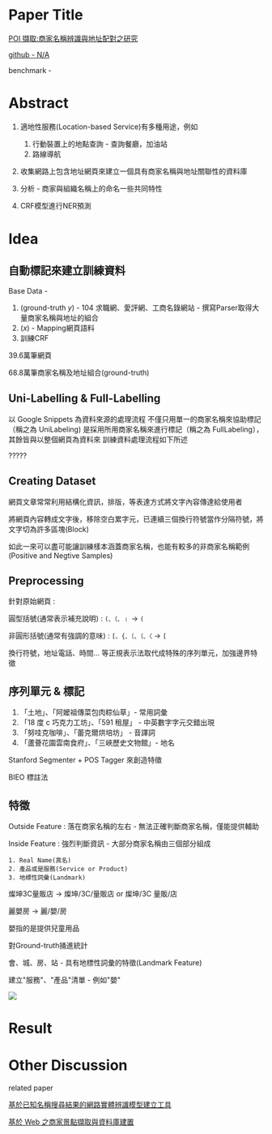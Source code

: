 # Paper Title

[POI 擷取:商家名稱辨識與地址配對之研究](http://www.aclclp.org.tw/clclp/v19n4/v19n4a1.pdf)

[github - N/A](link2)

benchmark - 

# Abstract

1. 適地性服務(Location-based Service)有多種用途，例如
   1. 行動裝置上的地點查詢 - 查詢餐廳，加油站
   2. 路線導航

2. 收集網路上包含地址網頁來建立一個具有商家名稱與地址關聯性的資料庫
3. 分析 - 商家與組織名稱上的命名一些共同特性
4. CRF模型進行NER預測

# Idea

## 自動標記來建立訓練資料

Base Data - 

1. (ground-truth $y$) - 104 求職網、愛評網、工商名錄網站 - 撰寫Parser取得大量商家名稱與地址的組合
2. ($x$) - Mapping網頁語料
3. 訓練CRF

39.6萬筆網頁

68.8萬筆商家名稱及地址組合(ground-truth)

## Uni-Labelling & Full-Labelling

以 Google Snippets 為資料來源的處理流程
不僅只用單一的商家名稱來協助標記（稱之為 UniLabeling)
是採用所用商家名稱來進行標記（稱之為 FullLabeling），其餘皆與以整個網頁為資料來
訓練資料處理流程如下所述

?????

## Creating Dataset

網頁文章常常利用結構化資訊，排版，等表達方式將文字內容傳達給使用者

將網頁內容轉成文字後，移除空白累字元，已連續三個換行符號當作分隔符號，將文字切為許多區塊(Block)

如此一來可以盡可能讓訓練樣本涵蓋商家名稱，也能有較多的非商家名稱範例(Positive and Negtive Samples)


## Preprocessing

針對原始網頁 : 

圓型括號(通常表示補充說明) : `(、（、﹙` -> `(`

非圓形括號(通常有強調的意味) : `[、{、〔、｛、〈` -> `[` 

換行符號，地址電話、時間... 等正規表示法取代成特殊的序列單元，加強邊界特徵

## 序列單元 & 標記

1. 「土地」、「阿嬤祖傳菜包肉粽仙草」- 常用詞彙
2. 「18 度 c 巧克力工坊」、「591 租屋」 - 中英數字字元交錯出現
3. 「努哇克咖啡」、「蕾克爾烘培坊」 - 音譯詞
4. 「蘆薈花園雲南食府」、「三峽歷史文物館」- 地名

Stanford Segmenter + POS Tagger 來創造特徵

BIEO 標註法

## 特徵

Outside Feature : 落在商家名稱的左右 - 無法正確判斷商家名稱，僅能提供輔助

Inside Feature : 強烈判斷資訊 - 大部分商家名稱由三個部分組成
    
    1. Real Name(真名)
    2. 產品或是服務(Service or Product)
    3. 地標性詞彙(Landmark)

燦坤3C量販店 -> 燦坤/3C/量販店 or 燦坤/3C 量販/店

麗嬰房 -> 麗/嬰/房 

嬰指的是提供兒童用品

對Ground-truth捅進統計

會、城、房、站 - 具有地標性詞彙的特徵(Landmark Feature)

建立"服務"、"產品"清單 - 例如"嬰"

<img src='../asset/poi_1.png'></img>

# Result

# Other Discussion

related paper

[基於已知名稱搜尋結果的網路實體辨識模型建立工具](https://www.aclweb.org/anthology/O15-1015.pdf)

[基於 Web 之商家景點擷取與資料庫建置](https://www.aclweb.org/anthology/O15-1018.pdf)
